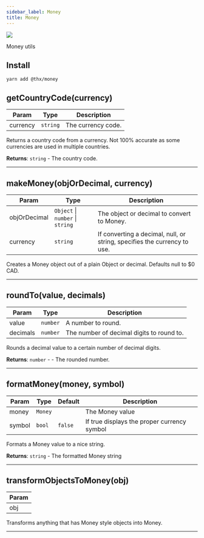 ```yaml
---
sidebar_label: Money
title: Money
---
```


[![](/coverage/money.svg)](/coverage/money/lcov-report/index.html)

Money utils

## Install
```
yarn add @thx/money
```
<a name="getCountryCode"></a>

## getCountryCode(currency)

| Param | Type | Description |
| --- | --- | --- |
| currency | <code>string</code> | The currency code. |

Returns a country code from a currency. Not 100% accurate as some currencies are used in multiple countries.

**Returns**: <code>string</code> - The country code.  

* * *

<a name="makeMoney"></a>

## makeMoney(objOrDecimal, currency)

| Param | Type | Description |
| --- | --- | --- |
| objOrDecimal | <code>Object</code> \| <code>number</code> \| <code>string</code> | The object or decimal to convert to Money. |
| currency | <code>string</code> | If converting a decimal, null, or string, specifies the currency to use. |

Creates a Money object out of a plain Object or decimal. Defaults null to $0 CAD.


* * *

<a name="roundTo"></a>

## roundTo(value, decimals)

| Param | Type | Description |
| --- | --- | --- |
| value | <code>number</code> | A number to round. |
| decimals | <code>number</code> | The number of decimal digits to round to. |

Rounds a decimal value to a certain number of decimal digits.

**Returns**: <code>number</code> - - The rounded number.  

* * *

<a name="formatMoney"></a>

## formatMoney(money, symbol)

| Param | Type | Default | Description |
| --- | --- | --- | --- |
| money | <code>Money</code> |  | The Money value |
| symbol | <code>bool</code> | <code>false</code> | If true displays the proper currency symbol |

Formats a Money value to a nice string.

**Returns**: <code>string</code> - The formatted Money string  

* * *

<a name="transformObjectsToMoney"></a>

## transformObjectsToMoney(obj)

| Param |
| --- |
| obj | 

Transforms anything that has Money style objects into Money.


* * *

